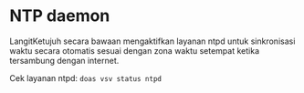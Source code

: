 # NTP daemon

LangitKetujuh secara bawaan mengaktifkan layanan ntpd untuk sinkronisasi waktu secara otomatis sesuai dengan zona waktu setempat ketika tersambung dengan internet.

Cek layanan ntpd: `doas vsv status ntpd`
